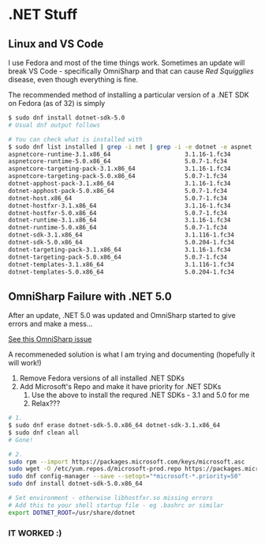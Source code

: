 # .NET Stuff

## Linux and VS Code

I use Fedora and most of the time things work. Sometimes an update will break VS Code - specifically OmniSharp and that can cause _Red Squigglies_ disease, even though everything is fine.

The recommended method of installing a particular version of a .NET SDK on Fedora (as of 32) is simply

```bash
$ sudo dnf install dotnet-sdk-5.0
# Usual dnf output follows

# You can check what is installed with
$ sudo dnf list installed | grep -i net | grep -i -e dotnet -e aspnet
aspnetcore-runtime-3.1.x86_64                     3.1.16-1.fc34                        @updates              
aspnetcore-runtime-5.0.x86_64                     5.0.7-1.fc34                         @updates              
aspnetcore-targeting-pack-3.1.x86_64              3.1.16-1.fc34                        @updates              
aspnetcore-targeting-pack-5.0.x86_64              5.0.7-1.fc34                         @updates              
dotnet-apphost-pack-3.1.x86_64                    3.1.16-1.fc34                        @updates              
dotnet-apphost-pack-5.0.x86_64                    5.0.7-1.fc34                         @updates              
dotnet-host.x86_64                                5.0.7-1.fc34                         @updates              
dotnet-hostfxr-3.1.x86_64                         3.1.16-1.fc34                        @updates              
dotnet-hostfxr-5.0.x86_64                         5.0.7-1.fc34                         @updates              
dotnet-runtime-3.1.x86_64                         3.1.16-1.fc34                        @updates              
dotnet-runtime-5.0.x86_64                         5.0.7-1.fc34                         @updates              
dotnet-sdk-3.1.x86_64                             3.1.116-1.fc34                       @updates              
dotnet-sdk-5.0.x86_64                             5.0.204-1.fc34                       @updates              
dotnet-targeting-pack-3.1.x86_64                  3.1.16-1.fc34                        @updates              
dotnet-targeting-pack-5.0.x86_64                  5.0.7-1.fc34                         @updates              
dotnet-templates-3.1.x86_64                       3.1.116-1.fc34                       @updates              
dotnet-templates-5.0.x86_64                       5.0.204-1.fc34                       @updates              

```

## OmniSharp Failure with .NET 5.0

After an update, .NET 5.0 was updated and OmniSharp started to give errors and make a mess...

[See this OmniSharp issue](https://github.com/OmniSharp/omnisharp-vscode/issues/4360)

A recommeneded solution is what I am trying and documenting (hopefully it will work!)

1. Remove Fedora versions of all installed .NET SDKs
2. Add Microsoft's Repo and make it have priority for .NET SDKs
   1. Use the above to install the requred .NET SDKs - 3.1 and 5.0 for me
   2. Relax???

```bash
# 1.
$ sudo dnf erase dotnet-sdk-5.0.x86_64 dotnet-sdk-3.1.x86_64
$ sudo dnf clean all
# Gone!

# 2.
sudo rpm --import https://packages.microsoft.com/keys/microsoft.asc
sudo wget -O /etc/yum.repos.d/microsoft-prod.repo https://packages.microsoft.com/config/fedora/33/prod.repo
sudo dnf config-manager --save --setopt="*microsoft-*.priority=50"
sudo dnf install dotnet-sdk-5.0.x86_64

# Set environment - otherwise libhostfxr.so missing errors
# Add this to your shell startup file - eg .bashrc or similar
export DOTNET_ROOT=/usr/share/dotnet
```

### IT WORKED :)
